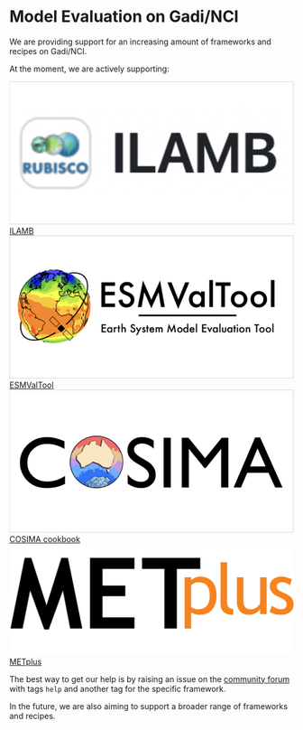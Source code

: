 # Model Evaluation on Gadi/NCI

We are providing support for an increasing amount of frameworks and recipes on Gadi/NCI.

At the moment, we are actively supporting:

<div class="card-container">
    <a href="../model_evaluation_on_gadi/model_evaluation_on_gadi_ilamb" class="vertical-card aspect-ratio2to1 default-text-color">
        <div class="vertical-card-image-container">
            <img src="../../assets/model_evaluation/logo_ilamb.png" alt="ILAMB"></img>
        </div>
        <div class="vertical-card-text-container bold">ILAMB</div>
    </a>
    <a href="../model_evaluation_on_gadi/model_evaluation_on_gadi_esmvaltool" class="vertical-card aspect-ratio2to1 default-text-color">
        <div class="vertical-card-image-container">
            <img src="../../assets/model_evaluation/logo_esmvaltool.png" alt="ESMValTool"></img>
        </div>
        <div class="vertical-card-text-container bold">ESMValTool</div>
    </a>
    <a href="../model_evaluation_on_gadi/model_evaluation_on_gadi_pangeo_cosima" class="vertical-card aspect-ratio2to1 default-text-color">
        <div class="vertical-card-image-container">
            <img src="../../assets/model_evaluation/logo_cosima.png" alt="Pangeo/COSIMA"></img>
        </div>
        <div class="vertical-card-text-container bold">COSIMA cookbook</div>
    </a>
    <a href="../model_evaluation_on_gadi/model_evaluation_on_gadi_metplus" class="vertical-card aspect-ratio1to1 default-text-color">
        <div class="vertical-card-image-container">
            <img src="../../assets/model_evaluation/METplus_logo.png" alt="METplus"></img>
        </div>
        <div class="vertical-card-text-container bold">METplus</div>
    </a>
</div>

The best way to get our help is by raising an issue on the [community forum](https://forum.access-hive.org.au/) with tags `help` and another tag for the specific framework.

In the future, we are also aiming to support a broader range of frameworks and recipes.